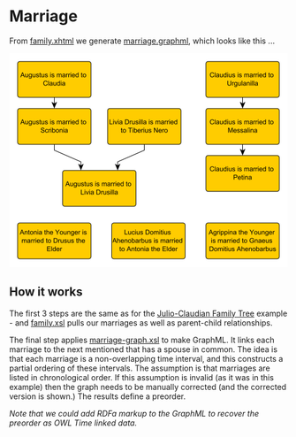 # Marriage

From [family.xhtml](family.xhtml) we generate [marriage.graphml](marriage.graphml), which looks like this ...

![Ancient Roman marriages](marriage.svg "Ancient Roman marriages")


## How it works

The first 3 steps are the same as for the [Julio-Claudian Family Tree](family.md) example - and [family.xsl](../../xsl/family.xsl) pulls our marriages as well as parent-child relationships.

The final step applies [marriage-graph.xsl](../../xsl/marriage-graph.xsl) to make GraphML. It links each marriage to the next mentioned that has a spouse in common. The idea is that each marriage is a non-overlapping time interval, and this constructs a partial ordering of these intervals. The assumption is that marriages are listed in chronological order. If this assumption is invalid (as it was in this example) then the graph needs to be manually corrected (and the corrected version is shown.) The results define a preorder.

_Note that we could add RDFa markup to the GraphML to recover the preorder as OWL Time linked data._